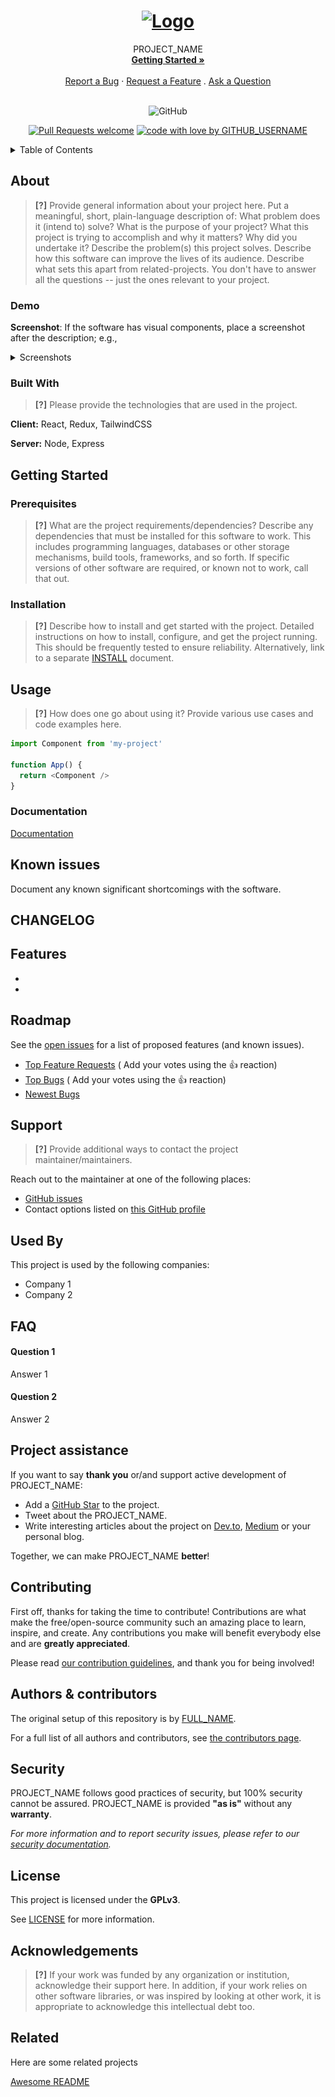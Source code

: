 <h1 align="center">
  <a href="">
    <img src="" alt="Logo" width="100" height="100">
  </a>
</h1>

<div align="center">
  PROJECT_NAME
  <br />
  <a href="#getting-started"><strong>Getting Started »</strong></a>
  <br />
  <br />
  <a href="https://github.com/GITHUB_USERNAME/REPO_SLUG/issues/new?assignees=&labels=bug&template=01_BUG_REPORT.md&title=bug%3A+">Report a Bug</a>
  ·
  <a href="https://github.com/GITHUB_USERNAME/REPO_SLUG/issues/new?assignees=&labels=enhancement&template=02_FEATURE_REQUEST.md&title=feat%3A+">Request a Feature</a>
  .
  <a href="https://github.com/GITHUB_USERNAME/REPO_SLUG/issues/new?assignees=&labels=question&template=04_SUPPORT_QUESTION.md&title=support%3A+">Ask a Question</a>
</div>

<div align="center">
<br />

![GitHub](https://img.shields.io/github/license/User/Repo)

[![Pull Requests welcome](https://img.shields.io/badge/PRs-welcome-ff69b4.svg?style=flat-square)](https://github.com/GITHUB_USERNAME/REPO_SLUG/issues?q=is%3Aissue+is%3Aopen+label%3A%22help+wanted%22)
[![code with love by GITHUB_USERNAME](https://img.shields.io/badge/%3C%2F%3E%20with%20%E2%99%A5%20by-GITHUB_USERNAME-ff1414.svg?style=flat-square)](https://github.com/GITHUB_USERNAME)

</div>

<details>
<summary>Table of Contents</summary>

- [About](#about)
    - [Demo](#demo)
    - [Built With](#built-with)
- [Getting Started](#getting-started)
    - [Prerequisites](#prerequisites)
    - [Installation](#installation)
- [Usage](#usage)
    - [Documentation](#documentation)
- [Known issues](#known-issues)
- [CHANGELOG](#changelog)
- [Features](#features)
- [Roadmap](#roadmap)
- [Support](#support)
- [Used By](#used-by)
- [FAQ](#faq)
- [Project assistance](#project-assistance)
- [Contributing](#contributing)
- [Authors & contributors](#authors--contributors)
- [Security](#security)
- [License](#license)
- [Acknowledgements](#acknowledgements)
- [Related](#related)

</details>

## About

> **[?]**
> Provide general information about your project here.
> Put a meaningful, short, plain-language description of:
> What problem does it (intend to) solve?
> What is the purpose of your project?
> What this project is trying to accomplish and why it matters?
> Why did you undertake it?
> Describe the problem(s) this project solves.
> Describe how this software can improve the lives of its audience.
> Describe what sets this apart from related-projects.
> You don't have to answer all the questions -- just the ones relevant to your project.

### Demo

**Screenshot**: If the software has visual components, place a screenshot after the description; e.g.,

<details>
<summary>Screenshots</summary>
<br>

> **[?]**
> Please provide your screenshots here.

|                               Home Page                               |                               Login Page                               |
| :-------------------------------------------------------------------: | :--------------------------------------------------------------------: |
| <img src="docs/images/screenshot.png" title="Home Page" width="100%"> | <img src="docs/images/screenshot.png" title="Login Page" width="100%"> |

</details>

### Built With

> **[?]**
> Please provide the technologies that are used in the project.

**Client:** React, Redux, TailwindCSS

**Server:** Node, Express

## Getting Started

### Prerequisites

> **[?]**
> What are the project requirements/dependencies?
> Describe any dependencies that must be installed for this software to work. This includes programming languages, databases or other storage mechanisms, build tools, frameworks, and so forth. If specific versions of other software are required, or known not to work, call that out.

### Installation

> **[?]**
> Describe how to install and get started with the project.
> Detailed instructions on how to install, configure, and get the project running. This should be frequently tested to ensure reliability. Alternatively, link to a separate [INSTALL](INSTALL.md) document.

## Usage

> **[?]**
> How does one go about using it?
> Provide various use cases and code examples here.

```javascript
import Component from 'my-project'

function App() {
  return <Component />
}
```

### Documentation

[Documentation](https://linktodocumentation)

## Known issues

Document any known significant shortcomings with the software.

## CHANGELOG

## Features

-
-

## Roadmap

See the [open issues](https://github.com/GITHUB_USERNAME/REPO_SLUG/issues) for a list of proposed features (and known
issues).

- [Top Feature Requests](https://github.com/GITHUB_USERNAME/REPO_SLUG/issues?q=label%3Aenhancement+is%3Aopen+sort%3Areactions-%2B1-desc) (
  Add your votes using the 👍 reaction)
- [Top Bugs](https://github.com/GITHUB_USERNAME/REPO_SLUG/issues?q=is%3Aissue+is%3Aopen+label%3Abug+sort%3Areactions-%2B1-desc) (
  Add your votes using the 👍 reaction)
- [Newest Bugs](https://github.com/GITHUB_USERNAME/REPO_SLUG/issues?q=is%3Aopen+is%3Aissue+label%3Abug)

## Support

> **[?]**
> Provide additional ways to contact the project maintainer/maintainers.

Reach out to the maintainer at one of the following places:

- [GitHub issues](https://github.com/GITHUB_USERNAME/REPO_SLUG/issues/new?assignees=&labels=question&template=04_SUPPORT_QUESTION.md&title=support%3A+)
- Contact options listed on [this GitHub profile](https://github.com/GITHUB_USERNAME)

## Used By

This project is used by the following companies:

- Company 1
- Company 2

## FAQ

#### Question 1

Answer 1

#### Question 2

Answer 2

## Project assistance

If you want to say **thank you** or/and support active development of PROJECT_NAME:

- Add a [GitHub Star](https://github.com/GITHUB_USERNAME/REPO_SLUG) to the project.
- Tweet about the PROJECT_NAME.
- Write interesting articles about the project on [Dev.to](https://dev.to/), [Medium](https://medium.com/) or your
  personal blog.

Together, we can make PROJECT_NAME **better**!

## Contributing

First off, thanks for taking the time to contribute! Contributions are what make the free/open-source community such an
amazing place to learn, inspire, and create. Any contributions you make will benefit everybody else and are **greatly
appreciated**.

Please read [our contribution guidelines](docs/CONTRIBUTING.md), and thank you for being involved!

## Authors & contributors

The original setup of this repository is by [FULL_NAME](https://github.com/GITHUB_USERNAME).

For a full list of all authors and contributors,
see [the contributors page](https://github.com/GITHUB_USERNAME/REPO_SLUG/contributors).

## Security

PROJECT_NAME follows good practices of security, but 100% security cannot be assured. PROJECT_NAME is provided **"as
is"** without any **warranty**.

_For more information and to report security issues, please refer to our [security documentation](docs/SECURITY.md)._

## License

This project is licensed under the **GPLv3**.

See [LICENSE](LICENSE) for more information.

## Acknowledgements

> **[?]**
> If your work was funded by any organization or institution, acknowledge their support here.
> In addition, if your work relies on other software libraries, or was inspired by looking at other work, it is appropriate to acknowledge this intellectual debt too.

## Related

Here are some related projects

[Awesome README](https://github.com/matiassingers/awesome-readme)


